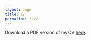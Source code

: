 ```yaml
---
layout: page
title: CV
permalink: /cv/
---
```


Download a PDF version of my CV [here](https://drive.google.com/open?id=1iq1HFq7Cxly40lznP9OEP9BFopsJPOVL).
